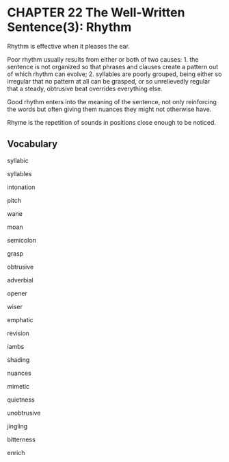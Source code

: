 # CHAPTER 22 The Well-Written Sentence(3): Rhythm

Rhythm is effective when it pleases the ear.

Poor rhythm usually results from either or both of two causes: 1. the sentence is not organized so that phrases and clauses create a pattern out of which rhythm can evolve; 2. syllables are poorly grouped, being either so irregular that no pattern at all can be grasped, or so unrelievedly regular that a steady, obtrusive beat overrides everything else.

Good rhythm enters into the meaning of the sentence, not only reinforcing the words but often giving them nuances they might not otherwise have.

Rhyme is the repetition of sounds in positions close enough to be noticed.



## Vocabulary

syllabic

syllables

intonation

pitch

wane

moan

semicolon

grasp

obtrusive

adverbial

opener

wiser

emphatic

revision

iambs

shading

nuances

mimetic

quietness

unobtrusive

jingling

bitterness

enrich

